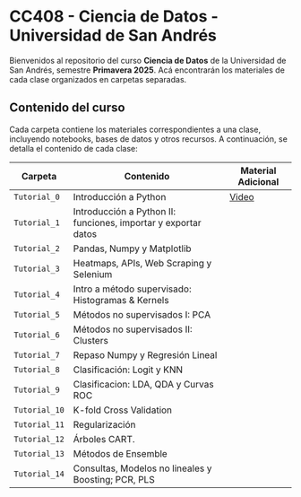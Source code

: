 # CC408 - Ciencia de Datos - Universidad de San Andrés

Bienvenidos al repositorio del curso **Ciencia de Datos** de la Universidad de San Andrés, semestre **Primavera 2025**. Acá encontrarán los materiales de cada clase organizados en carpetas separadas.

## Contenido del curso

Cada carpeta contiene los materiales correspondientes a una clase, incluyendo notebooks, bases de datos y otros recursos. A continuación, se detalla el contenido de cada clase:

| Carpeta | Contenido | Material Adicional |
|---------|----------|-------|
| `Tutorial_0` | Introducción a Python | [Video ](https://campusvirtual.udesa.edu.ar/mod/url/view.php?id=776695) |
| `Tutorial_1` | Introducción a Python II: funciones, importar y exportar datos  | |
| `Tutorial_2` | Pandas, Numpy y Matplotlib | |
| `Tutorial_3` | Heatmaps, APIs, Web Scraping y Selenium | |
| `Tutorial_4` | Intro a método supervisado: Histogramas & Kernels | |
| `Tutorial_5` | Métodos no supervisados I: PCA | |
| `Tutorial_6` | Métodos no supervisados II: Clusters | | 
| `Tutorial_7` | Repaso Numpy y Regresión Lineal | |  
| `Tutorial_8` | Clasificación: Logit y KNN | |  
| `Tutorial_9` | Clasificacion: LDA, QDA y Curvas ROC | | 
| `Tutorial_10` | K-fold Cross Validation | |  
| `Tutorial_11` | Regularización | | 
| `Tutorial_12` | Árboles CART. | | 
| `Tutorial_13` | Métodos de Ensemble | |
| `Tutorial_14` | Consultas, Modelos no lineales y Boosting; PCR, PLS | |  
